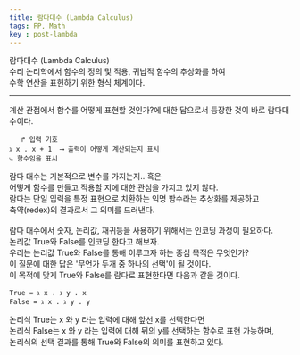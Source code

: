 ```yaml
---
title: 람다대수 (Lambda Calculus)
tags: FP, Math
key : post-lambda
---
```


람다대수 (Lambda Calculus)<br>
수리 논리학에서 함수의 정의 및 적용, 귀납적 함수의 추상화를 하여<br>
수학 연산을 표현하기 위한 형식 체계이다.<br>

---
계산 관점에서 함수를 어떻게 표현할 것인가?에 대한 답으로서 등장한 것이 바로 람다대수이다.<br>

```
   ↱ 입력 기호
ℷ x . x + 1  ⟶ 출력이 어떻게 계산되는지 표시
⤷ 함수임을 표시
```

람다 대수는 기본적으로 변수를 가지는지.. 혹은<br>
어떻게 함수를 만들고 적용할 지에 대한 관심을 가지고 있지 않다.<br>
람다는 단일 입력을 특정 표현으로 치환하는 익명 함수라는 추상화를 제공하고<br>
축약(redex)의 결과로서 그 의미를 드러낸다.<br>
<br>
람다 대수에서 숫자, 논리값, 재귀등을 사용하기 위해서는 인코딩 과정이 필요하다.<br>
논리값 True와 False를 인코딩 한다고 해보자.<br>
우리는 논리값 True와 False를 통해 이루고자 하는 중심 목적은 무엇인가?<br>
이 질문에 대한 답은 '무언가 두개 중 하나의 선택'이 될 것이다.<br>
이 목적에 맞게 True와 False를 람다로 표현한다면 다음과 같을 것이다.<br>
```
True = ℷ x . ℷ y . x
False = ℷ x . ℷ y . y
```
논리식 True는 x 와 y 라는 입력에 대해 앞선 x를 선택한다면<br>
논리식 False는 x 와 y 라는 입력에 대해 뒤의 y를 선택하는 함수로 표현 가능하며,<br>
논리식의 선택 결과를 통해 True와 False의 의미를 표현하고 있다.<br>
